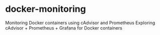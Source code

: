 # docker-monitoring
Monitoring Docker containers using cAdvisor and Prometheus
Exploring cAdvisor + Prometheus + Grafana for Docker containers

